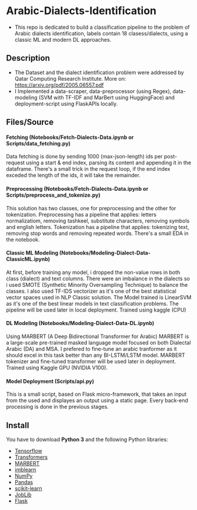 # Arabic-Dialects-Identification
- This repo is dedicated to build a classification pipeline to the problem of Arabic dialects identification, labels contain 18 clasess/dialects, using a classic ML and modern DL approaches. 

## Description
- The Dataset and the dialect identification problem were addressed by Qatar Computing Research Institute. More on: https://arxiv.org/pdf/2005.06557.pdf
- I Implemented a data-scraper, data-preprocessor (using Regex), data-modeling (SVM with TF-IDF and MarBert using HuggingFace) and deployment-script using FlaskAPIs locally.

## Files/Source
#### Fetching (Notebooks/Fetch-Dialects-Data.ipynb or Scripts/data_fetching.py)
  Data fetching is done by sending 1000 (max-json-length) ids per post-request using a start & end index, parsing its content and appending it in the dataframe. 
  There's a small trick in the request loop, if the end index exceded the length of the ids, it will take the remainder.
  
#### Preprocessing (Notebooks/Fetch-Dialects-Data.ipynb or Scripts/preprocess_and_tokenize.py)
  This solution has two classes, one for preprocessing and the other for tokenization.
  Preprocessing has a pipeline that applies: letters normalizatiom, removing tashkeel, substitute characters, removing symbols and english letters.
  Tokenization has a pipeline that applies: tokenizing text, removing stop words and removing repeated words.
  There's a small EDA in the notebook.
  
#### Classic ML Modeling (Notebooks/Modeling-Dialect-Data-ClassicML.ipynb)
  At first, before training any model, i dropped the non-value rows in both class (dialect) and text columns.
  There were an imbalance in the dialects so i used SMOTE (Synthetic Minority Oversampling Technique) to balance the classes.
  I also used TF-IDS vectorizer as it's one of the best statistical vector spaces used in NLP Classic solution.
  The Model trained is LinearSVM as it's one of the best linear models in text classification problems.
  The pipeline will be used later in local deployment.
  Trained using kaggle (CPU)
  
#### DL Modeling (Notebooks/Modeling-Dialect-Data-DL.ipynb)
  Using MARBERT (A Deep Bidirectional Transformer for Arabic) MARBERT is a large-scale pre-trained masked language model focused on both Dialectal Arabic (DA) and MSA.
  I prefered to fine-tune an arabic tranformer as it should excel in this task better than any BI-LSTM/LSTM model.
  MARBERT tokenizer and fine-tuned transformer will be used later in deployment.
  Trained using Kaggle GPU (NVIDIA V100).

#### Model Deployment (Scripts/api.py)
  This is a small script, based on Flask micro-framework, that takes an input from the used and displayes an output using a static page.
  Every back-end processing is done in the previous stages.


## Install
You have to download **Python 3** and the following Python libraries:

- [Tensorflow](https://www.tensorflow.org/)
- [Transformers](https://huggingface.co/docs/transformers/index)
- [MARBERT](https://huggingface.co/UBC-NLP/MARBERT)
- [imblearn](https://imbalanced-learn.org/stable/)
- [NumPy](http://www.numpy.org/)
- [Pandas](http://pandas.pydata.org)
- [scikit-learn](http://scikit-learn.org/stable/)
- [JobLib](https://joblib.readthedocs.io/en/latest/)
- [Flask](https://flask.palletsprojects.com/)
